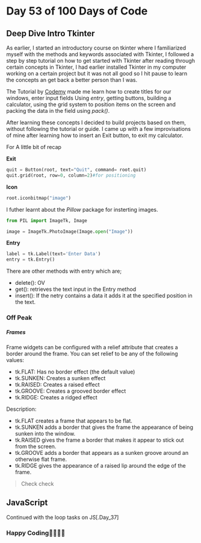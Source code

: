 # Day 53 of 100 Days of Code 

## Deep Dive Intro Tkinter

As earlier, I started an introductory course on tkinter where I familiarized myself with the methods and keywords associated with Tkinter, I followed a step by step tutorial on how to get started with Tkinter after reading through certain concepts in Tkinter, I had earlier installed Tkinter in my computer working on a certain project but it was not all good so I hit pause to learn the concepts an get back a better person than I was.

The Tutorial by [Codemy](https://codemy.com) made me learn how to create titles for our windows, enter input fields Using _entry_, getting buttons, building a calculator, using the grid system to position items on the screen and packing the data in the field using _pack()_.

After learning these concepts I decided to build projects based on them, without following the tutorial or guide. I came up with a few improvisations of mine after learning how to insert an Exit button, to exit my calculator. 

For A little bit of recap

**Exit**
```py
quit = Button(root, text="Quit", command= root.quit)
quit.grid(root, row=0, column=2)#for positioning
```
**Icon**
```py
root.iconbitmap("image")
```
I futher learnt about the _Pillow_ package for insterting images.

```py
from PIL import ImageTk, Image

image = ImageTk.PhotoImage(Image.open("Image"))
```
**Entry**
```py
label = tk.Label(text='Enter Data')
entry = tk.Entry()
```
There are other methods with entry which are;

- delete(): OV
- get(): retrieves the text input in the Entry method
- insert(): If the netry contains a data it adds it at the specified position in the text.


### **Off Peak**
##### Frames
Frame widgets can be configured with a relief attribute that creates a border around the frame. You can set relief to be any of the following values:
- tk.FLAT: Has no border effect (the default value)
- tk.SUNKEN: Creates a sunken effect
- tk.RAISED: Creates a raised effect
- tk.GROOVE: Creates a grooved border effect
- tk.RIDGE: Creates a ridged effect

Description:
- tk.FLAT creates a frame that appears to be flat.
- tk.SUNKEN adds a border that gives the frame the appearance of being sunken into the window.
- tk.RAISED gives the frame a border that makes it appear to stick out from the screen.
- tk.GROOVE adds a border that appears as a sunken groove around an otherwise flat frame.
- tk.RIDGE gives the appearance of a raised lip around the edge of the frame.

> Check check 

## JavaScript 

Continued with the loop tasks on JS[.Day_37]
### Happy Coding🎉🤸🏾‍♂️
